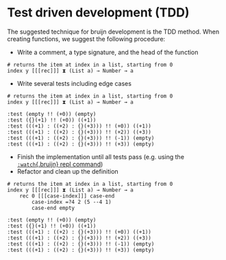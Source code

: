 # Test driven development (TDD)

The suggested technique for bruijn development is the TDD method. When
creating functions, we suggest the following procedure:

-   Write a comment, a type signature, and the head of the function

``` bruijn
# returns the item at index in a list, starting from 0
index y [[[rec]]] ⧗ (List a) → Number → a
```

-   Write several tests including edge cases

``` bruijn
# returns the item at index in a list, starting from 0
index y [[[rec]]] ⧗ (List a) → Number → a

:test (empty !! (+0)) (empty)
:test ({}(+1) !! (+0)) ((+1))
:test (((+1) : ((+2) : {}(+3))) !! (+0)) ((+1))
:test (((+1) : ((+2) : {}(+3))) !! (+2)) ((+3))
:test (((+1) : ((+2) : {}(+3))) !! (-1)) (empty)
:test (((+1) : ((+2) : {}(+3))) !! (+3)) (empty)
```

-   Finish the implementation until all tests pass (e.g. using the
    [`:watch`{.bruijn} repl command](REPL.md#watch))
-   Refactor and clean up the definition

``` bruijn
# returns the item at index in a list, starting from 0
index y [[[rec]]] ⧗ (List a) → Number → a
    rec 0 [[[case-index]]] case-end
        case-index =?4 2 (5 --4 1)
        case-end empty

:test (empty !! (+0)) (empty)
:test ({}(+1) !! (+0)) ((+1))
:test (((+1) : ((+2) : {}(+3))) !! (+0)) ((+1))
:test (((+1) : ((+2) : {}(+3))) !! (+2)) ((+3))
:test (((+1) : ((+2) : {}(+3))) !! (-1)) (empty)
:test (((+1) : ((+2) : {}(+3))) !! (+3)) (empty)
```
